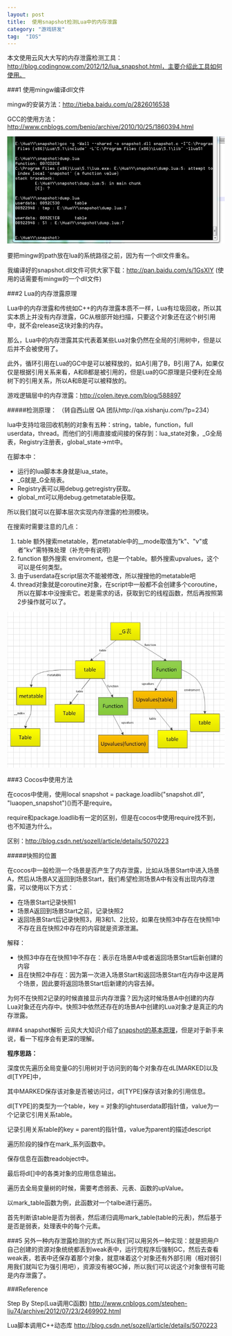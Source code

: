 ```yaml
---
layout: post
title:  使用snapshot检测Lua中的内存泄露
category: "游戏研发"
tag:  "IOS"
---
```



本文使用云风大大写的内存泄露检测工具：http://blog.codingnow.com/2012/12/lua_snapshot.html，主要介绍此工具如何使用。

###1 使用mingw编译dll文件

mingw的安装方法：http://tieba.baidu.com/p/2826016538

GCC的使用方法：http://www.cnblogs.com/benio/archive/2010/10/25/1860394.html

![Alt text](/images/2015/1426694222116.png)

要把mingw的path放在lua的系统路径之前，因为有一个dll文件重名。

我编译好的snapshot.dll文件可供大家下载：http://pan.baidu.com/s/1GsXIY (使用的话需要有mingw的一个dll文件)

###2 Lua的内存泄露原理

Lua中的内存泄露和传统如C++的内存泄露本质不一样，Lua有垃圾回收，所以其实本质上并没有内存泄露，GC从根部开始扫描，只要这个对象还在这个树引用中，就不会release这块对象的内存。

那么，Lua中的内存泄露其实代表着某些Lua对象仍然在全局的引用树中，但是以后并不会被使用了。

此外，循环引用在Lua的GC中是可以被释放的，如A引用了B，B引用了A，如果仅仅是根据引用关系来看，A和B都是被引用的，但是Lua的GC原理是只便利在全局树下的引用关系，所以A和B是可以被释放的。

游戏逻辑层中的内存泄露：http://colen.iteye.com/blog/588897

#####检测原理：
（转自西山居 QA 团队http://qa.xishanju.com/?p=234）

lua中支持垃圾回收机制的对象有五种：string，table，function，full userdata，thread。而他们的引用直接或间接的保存到：lua_state对象，_G全局表，Registry注册表，global_state->mt中。

 在脚本中：
- 运行的lua脚本本身就是lua_state。
- _G就是_G全局表。
- Registry表可以用debug.getregistry获取。
- global_mt可以用debug.getmetatable获取。

 所以我们就可以在脚本层次实现内存泄露的检测模块。

 在搜索时需要注意的几点：
 1. table 额外搜索metatable，若metatable中的__mode取值为”k"、"v"或者”kv"需特殊处理（补充中有说明）
 2. function 额外搜索 enviroment，也是一个table。额外搜索upvalues，这个可以是任何类型。
 3. 由于userdata在script层次不能被修改，所以搜搜他的metatable吧
 4. thread对象就是coroutine对象，在script中一般都不会创建多个coroutine，所以在脚本中没搜索它。若是需求的话，获取到它的线程函数，然后再按照第2步操作就可以了。

![Alt text](/images/2015/1426944320477.png)

###3 Cocos中使用方法

在cocos中使用，使用local snapshot = package.loadlib("snapshot.dll", "luaopen_snapshot")()而不是require。

require和package.loadlib有一定的区别，但是在cocos中使用require找不到，也不知道为什么。

区别：http://blog.csdn.net/sozell/article/details/5070223

#####快照的位置

在cocos中一般检测一个场景是否产生了内存泄露，比如从场景Start中进入场景A，然后从场景A又返回到场景Start，我们希望检测场景A中有没有出现内存泄露，可以使用以下方式：
- 在场景Start记录快照1
- 场景A返回到场景Start之前，记录快照2
- 返回场景Start后记录快照3，用3和1、2比较，如果在快照3中存在在快照1中不存在且在快照2中存在的内容就是资源泄漏。

解释：
- 快照3中存在在快照1中不存在：表示在场景A中或者返回场景Start后新创建的内容
- 且在快照2中存在：因为第一次进入场景Start和返回场景Start在内存中这是两个场景，因此要将返回场景Start后新建的内容去掉。

为何不在快照2记录的时候直接显示内存泄露？因为这时候场景A中创建的内存Lua对象还在内存中。快照3中依然还存在的场景A中创建的Lua对象才是真正的内存泄露。


###4 snapshot解析
云风大大知识介绍了[snapshot的基本原理](http://blog.codingnow.com/2012/12/lua_snapshot.html)，但是对于新手来说，看一下程序会有更深的理解。

**程序思路：**

深度优先遍历全局变量G的引用树对于访问到的每个对象存在dL[MARKED]以及dl[TYPE]中，

其中MARKED保存该对象是否被访问过，dl[TYPE]保存该对象的引用信息。

dl[TYPE]的类型为一个table，key = 对象的lightuserdata即指针值，value为一个记录它引用关系table。

记录引用关系table的key = parent的指针值，value为parent的描述descript

遍历阶段的操作在mark_系列函数中。

保存信息在函数readobject中。

最后将dl[]中的各类对象的应用信息输出。

遍历去全局变量树的时候，需要考虑弱表、元表、函数的upValue。

以mark_table函数为例，此函数对一个talbe进行遍历。

首先判断该table是否为弱表，然后递归调用mark_table(table的元表)，然后基于是否是弱表，处理表中的每个元素。



###5 另外一种内存泄露检测的方式
所以我们可以用另外一种实现：就是把用户自己创建的资源对象统统都丢到weak表中，运行完程序后强制GC，然后去查看weak表，若表中还保存着那个对象，就意味着这个对象还有外部引用（相对弱引用我们就叫它为强引用吧），资源没有被GC掉，所以我们可以说这个对象很有可能是内存泄露了。


###Reference

Step By Step(Lua调用C函数)  http://www.cnblogs.com/stephen-liu74/archive/2012/07/23/2469902.html

Lua脚本调用C++动态库 http://blog.csdn.net/sozell/article/details/5070223   
